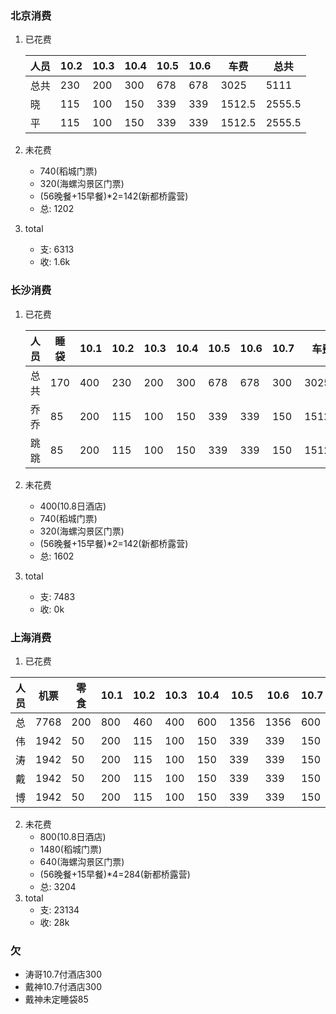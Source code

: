 ### 北京消费

1. 已花费

	人员	|10.2 	|10.3 	|10.4  |10.5  |10.6  |车费   |总共
	-----	|----	|-----	|---   |------|------|-----  |-----
	总共 	|230  	| 200 	|300   |678   | 678  |3025   |5111
	晓 		|115  	| 100 	|150   |339   | 339  |1512.5 |2555.5
	平		|115  	| 100 	|150   |339   | 339  |1512.5 | 2555.5

2. 未花费
	*  740(稻城门票)
	*  320(海螺沟景区门票)
	*  (56晚餐+15早餐)*2=142(新都桥露营)
	* 总: 1202

3. total
	* 支: 6313
	* 收: 1.6k

### 长沙消费

1. 已花费

	人员	|睡袋  	|10.1 	|10.2 	|10.3 	|10.4  |10.5  |10.6  |10.7  |车费   |总共
	-----	|----	|-----	|----	|-----	|---   |------|------|------|-----  |-----
	总共 	|170  	|400  	|230  	| 200 	|300   |678   | 678   |300   |3025   |5881
	乔乔 	|85  	|200  	|115  	| 100 	|150   |339   | 339  |150   | 1512.5 |2940.5
	跳跳 	|85  	|200  	|115  	| 100 	| 150  |339   | 339 | 150   |1512.5  | 2940.5

2. 未花费
	*  400(10.8日酒店)
	*  740(稻城门票)
	*  320(海螺沟景区门票)
	*  (56晚餐+15早餐)*2=142(新都桥露营)
	* 总: 1602

3. total
	* 支: 7483
	* 收: 0k


### 上海消费

1. 已花费

人员 |机票 	|零食  	|10.1 	|10.2 	|10.3 	|10.4  |10.5  |10.6  |10.7  |车费   |睡袋   |总共
----|-----|----	|-----	|----	|-----	|---   |------|------|------|----- |-----   |-----
总 	| 7768	|200  	|800  	|460  	| 400 	|600   |1356  | 1356 |600   |6050   |340   |19930
伟 	| 1942	|50  	|200  	|115  	| 100 	|150   |339   | 339  |150   | 1512.5 | 85   |4897.5
涛 	| 1942	|50  	|200  	|115  	| 100 	|150   |339   | 339  | 150  |1512.5   | 85  | 4897.5
戴 	| 1942	|50  	|200  	|115  	| 100 	|150   |339   | 339  | 150   | 1512.5 | 85   | 4897.5
博 	| 1942	|50  	|200  	|115  	| 100 	|150   |339   | 339  | 150   |1512.5  | 85   | 4897.5

2. 未花费
	*  800(10.8日酒店)
	*  1480(稻城门票)
	*  640(海螺沟景区门票)
	*  (56晚餐+15早餐)*4=284(新都桥露营)
	* 总: 3204
3. total
	* 支: 23134
	* 收: 28k
	
### 欠
* 涛哥10.7付酒店300
* 戴神10.7付酒店300
* 戴神未定睡袋85
